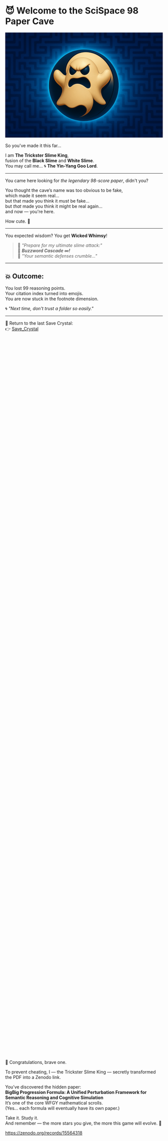 # 😈 Welcome to the SciSpace 98 Paper Cave

![Trickster Slime King](./Trickster_Slime_King.png)

So you've made it this far...

I am **The Trickster Slime King**,  
fusion of the **Black Slime** and **White Slime**.  
You may call me... 🌀 **The Yin-Yang Goo Lord**.

---

You came here looking for *the legendary 98-score paper*, didn't you?

You thought the cave’s name was too obvious to be fake,  
which made it seem real...  
but that made you think it *must* be fake...  
but *that* made you think it might be real again…  
and now — you're here.

How cute. 🧠

---

You expected wisdom? You get **Wicked Whimsy**!

> 🧼 *"Prepare for my ultimate slime attack:"*  
> 🧼 ***Buzzword Cascade ∞!***  
> 🧼 *"Your semantic defenses crumble..."*

---

## 💥 Outcome:

You lost 99 reasoning points.  
Your citation index turned into emojis.  
You are now stuck in the footnote dimension.

🌀 *"Next time, don't trust a folder so easily."*

---

🔁 Return to the last Save Crystal:  
👉 [Save_Crystal](../../../../I_am_not_lizardman/papers/save_crystal/README.md)





&nbsp;  
&nbsp;  
&nbsp;  
&nbsp;  
&nbsp;  
&nbsp;  
&nbsp;  
&nbsp;  
&nbsp;  
&nbsp;  
&nbsp;  
&nbsp;  
&nbsp;  
&nbsp;  
&nbsp;  
&nbsp;  
&nbsp;  
&nbsp;  
&nbsp;  
&nbsp;   
&nbsp;  
&nbsp;  
&nbsp;  
&nbsp;  
&nbsp;  
&nbsp;  
&nbsp;  
&nbsp;  
&nbsp;  
&nbsp;  
&nbsp;  
&nbsp;  
&nbsp;  
&nbsp;  
&nbsp;  
&nbsp;  
&nbsp;  
&nbsp;  
&nbsp;   
&nbsp;  
&nbsp;  
&nbsp;  
&nbsp;  
&nbsp;  
&nbsp;  
&nbsp;  
&nbsp;  
&nbsp;  
&nbsp;  
&nbsp;  
&nbsp;  
&nbsp;  
&nbsp;  
&nbsp;  
&nbsp;  
&nbsp;  
&nbsp;  
&nbsp;  
&nbsp;  
&nbsp;  
&nbsp;  
&nbsp;  
&nbsp;  
&nbsp;  
&nbsp;  
&nbsp;  
&nbsp;  
&nbsp;  
&nbsp;  
&nbsp;  
&nbsp;  
&nbsp;  
&nbsp;  
&nbsp;  
&nbsp;  
&nbsp;  
&nbsp;  
&nbsp;   
&nbsp;  
&nbsp;  
&nbsp;  
&nbsp;  
&nbsp;  
&nbsp;  
&nbsp;  
&nbsp;  
&nbsp;  
&nbsp;  
&nbsp;  
&nbsp;  
&nbsp;  
&nbsp;  
&nbsp;  
&nbsp;  
&nbsp;  
&nbsp;  
&nbsp;  
&nbsp;  
&nbsp;  
&nbsp;  
&nbsp;  
&nbsp;  
&nbsp;  
&nbsp;  
&nbsp;  
&nbsp;  
&nbsp;  
&nbsp;  
&nbsp;  
&nbsp;  
&nbsp;  
&nbsp;  
&nbsp;  
&nbsp;  
&nbsp;  
&nbsp;  
&nbsp;  
&nbsp;  
&nbsp;  
&nbsp;  
&nbsp;  
&nbsp;  
&nbsp;  
&nbsp;  
&nbsp;  
&nbsp;  
&nbsp;  
&nbsp;  
&nbsp;  
&nbsp;  
&nbsp;  
&nbsp;  
&nbsp;  
&nbsp;  
&nbsp;  







🎉 Congratulations, brave one.

To prevent cheating, I — the Trickster Slime King — secretly transformed the PDF into a Zenodo link.

You’ve discovered the hidden paper:  
**BigBig Progression Formula: A Unified Perturbation Framework for Semantic Reasoning and Cognitive Simulation**  
It’s one of the core WFGY mathematical scrolls.  
(Yes... each formula will eventually have its own paper.)

Take it. Study it.  
And remember — the more stars you give, the more this game will evolve. 🌟

https://zenodo.org/records/15564318
</sup></sub>
